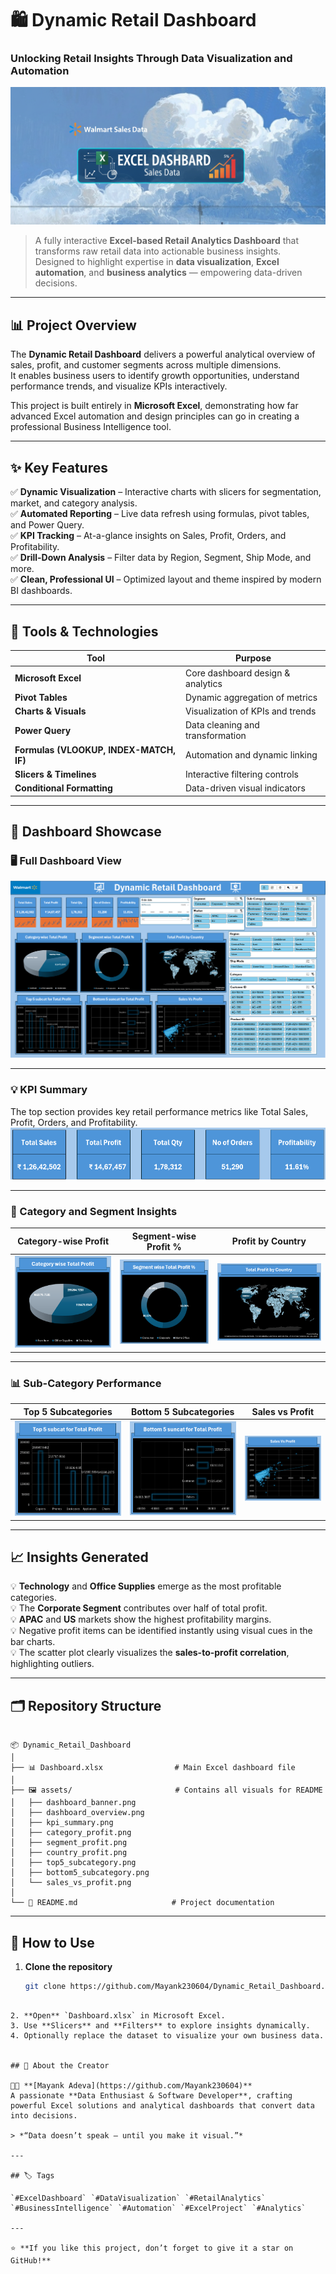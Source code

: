# 🛍️ Dynamic Retail Dashboard  
### Unlocking Retail Insights Through Data Visualization and Automation  

![Dashboard Banner](assets/dashboard_banner.png)

> A fully interactive **Excel-based Retail Analytics Dashboard** that transforms raw retail data into actionable business insights.  
> Designed to highlight expertise in **data visualization**, **Excel automation**, and **business analytics** — empowering data-driven decisions.

---

## 📊 Project Overview  

The **Dynamic Retail Dashboard** delivers a powerful analytical overview of sales, profit, and customer segments across multiple dimensions.  
It enables business users to identify growth opportunities, understand performance trends, and visualize KPIs interactively.

This project is built entirely in **Microsoft Excel**, demonstrating how far advanced Excel automation and design principles can go in creating a professional Business Intelligence tool.

---

## ✨ Key Features  

✅ **Dynamic Visualization** – Interactive charts with slicers for segmentation, market, and category analysis.  
✅ **Automated Reporting** – Live data refresh using formulas, pivot tables, and Power Query.  
✅ **KPI Tracking** – At-a-glance insights on Sales, Profit, Orders, and Profitability.  
✅ **Drill-Down Analysis** – Filter data by Region, Segment, Ship Mode, and more.  
✅ **Clean, Professional UI** – Optimized layout and theme inspired by modern BI dashboards.  

---

## 🧠 Tools & Technologies  

| Tool | Purpose |
|------|----------|
| **Microsoft Excel** | Core dashboard design & analytics |
| **Pivot Tables** | Dynamic aggregation of metrics |
| **Charts & Visuals** | Visualization of KPIs and trends |
| **Power Query** | Data cleaning and transformation |
| **Formulas (VLOOKUP, INDEX-MATCH, IF)** | Automation and dynamic linking |
| **Slicers & Timelines** | Interactive filtering controls |
| **Conditional Formatting** | Data-driven visual indicators |

---

## 📸 Dashboard Showcase  

### 🖥️ Full Dashboard View  
![Dashboard Overview](assets/dashboard_overview.png)

---

### 💡 KPI Summary  
The top section provides key retail performance metrics like Total Sales, Profit, Orders, and Profitability.  
![KPI Summary](assets/kpi_summary.png)

---

### 🧩 Category and Segment Insights  
| Category-wise Profit | Segment-wise Profit % | Profit by Country |
|:--------------------:|:--------------------:|:-----------------:|
| ![Category Profit](assets/category_profit.png) | ![Segment Profit](assets/segment_profit.png) | ![Country Profit](assets/country_profit.png) |

---

### 📊 Sub-Category Performance  
| Top 5 Subcategories | Bottom 5 Subcategories | Sales vs Profit |
|:--------------------:|:----------------------:|:----------------:|
| ![Top 5 Subcategories](assets/top5_subcategory.png) | ![Bottom 5 Subcategories](assets/bottom5_subcategory.png) | ![Sales vs Profit](assets/sales_vs_profit.png) |

---

## 📈 Insights Generated  

💡 **Technology** and **Office Supplies** emerge as the most profitable categories.  
💡 The **Corporate Segment** contributes over half of total profit.  
💡 **APAC** and **US** markets show the highest profitability margins.  
💡 Negative profit items can be identified instantly using visual cues in the bar charts.  
💡 The scatter plot clearly visualizes the **sales-to-profit correlation**, highlighting outliers.

---

## 🗂️ Repository Structure  

```

📦 Dynamic_Retail_Dashboard
│
├── 📊 Dashboard.xlsx                # Main Excel dashboard file
│
├── 🖼️ assets/                       # Contains all visuals for README
│   ├── dashboard_banner.png
│   ├── dashboard_overview.png
│   ├── kpi_summary.png
│   ├── category_profit.png
│   ├── segment_profit.png
│   ├── country_profit.png
│   ├── top5_subcategory.png
│   ├── bottom5_subcategory.png
│   └── sales_vs_profit.png
│
└── 📘 README.md                     # Project documentation

````

---

## 🚀 How to Use  

1. **Clone the repository**  
   ```bash
   git clone https://github.com/Mayank230604/Dynamic_Retail_Dashboard.git
````

2. **Open** `Dashboard.xlsx` in Microsoft Excel.
3. Use **Slicers** and **Filters** to explore insights dynamically.
4. Optionally replace the dataset to visualize your own business data.


## 💼 About the Creator

👨‍💻 **[Mayank Adeva](https://github.com/Mayank230604)**
A passionate **Data Enthusiast & Software Developer**, crafting powerful Excel solutions and analytical dashboards that convert data into decisions.

> *“Data doesn’t speak — until you make it visual.”*

---

## 🏷️ Tags

`#ExcelDashboard` `#DataVisualization` `#RetailAnalytics` `#BusinessIntelligence` `#Automation` `#ExcelProject` `#Analytics`

---

⭐ **If you like this project, don’t forget to give it a star on GitHub!**


